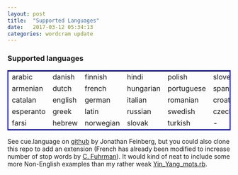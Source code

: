 ```yaml
---
layout: post
title:  "Supported Languages"
date:   2017-03-12 05:34:13
categories: wordcram update
---
```


<style>
table{
    border-collapse: collapse;
    border-spacing: 0;
    border:2px solid #0000FF;
}
</style>

### Supported languages

|       |          |           |         |            |             |
|--------|----------|------     |----     |-----       |----         |
|arabic  |  danish  |   finnish | hindi   |   polish   |   slovenian |
|armenian | dutch   |   french |  hungarian | portuguese | spanish   |
|catalan  | english  |  german |  italian  |  romanian  | croatian  |
|esperanto | greek  |  latin  |   russian  |   swedish | czech      |
|farsi   |   hebrew |  norwegian | slovak   |   turkish | -        |

See cue.language on [github][github] by Jonathan Feinberg, but you could also clone this repo to add an extension (French has already been modified to increase number of stop words by [C. Fuhrman][french]). It would kind of neat to include some more Non-English examples than my rather weak [Yin_Yang_mots.rb][mots].

[github]:https://github.com/jdf/cue.language
[french]:https://github.com/fuhrmanator
[mots]:https://github.com/ruby-processing/JRubyArt-examples/blob/master/external_library/gem/ruby_wordcram/yin_yang_mots.rb
